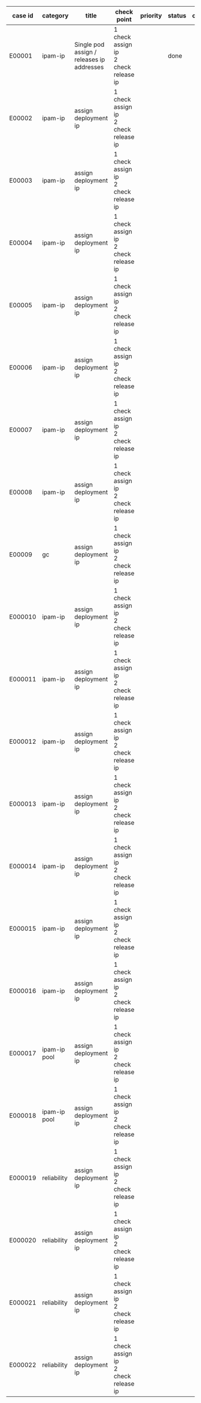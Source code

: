 | case id | category  | title | check point            | priority | status | other |
|---------|-----------|-----------------------|-------|----------|--------|-------|
| E00001  | ipam-ip | Single pod assign / releases ip addresses |1 check assign ip <br> 2 check release ip|        | done   |       |
| E00002  | ipam-ip | assign deployment ip |1 check assign ip <br> 2 check release ip|        |    |       |
| E00003  | ipam-ip | assign deployment ip |1 check assign ip <br> 2 check release ip|        |    |       |
| E00004  | ipam-ip | assign deployment ip |1 check assign ip <br> 2 check release ip|        |    |       |
| E00005  | ipam-ip | assign deployment ip |1 check assign ip <br> 2 check release ip|        |    |       |
| E00006  | ipam-ip | assign deployment ip |1 check assign ip <br> 2 check release ip|        |    |       |
| E00007  | ipam-ip | assign deployment ip |1 check assign ip <br> 2 check release ip|        |    |       |
| E00008  | ipam-ip | assign deployment ip |1 check assign ip <br> 2 check release ip|        |    |       |
| E00009  | gc | assign deployment ip |1 check assign ip <br> 2 check release ip|        |    |       |
| E000010  | ipam-ip | assign deployment ip |1 check assign ip <br> 2 check release ip|        |    |       |
| E000011  | ipam-ip | assign deployment ip |1 check assign ip <br> 2 check release ip|        |    |       |
| E000012  | ipam-ip | assign deployment ip |1 check assign ip <br> 2 check release ip|        |    |       |
| E000013  | ipam-ip | assign deployment ip |1 check assign ip <br> 2 check release ip|        |    |       |
| E000014  | ipam-ip | assign deployment ip |1 check assign ip <br> 2 check release ip|        |    |       |
| E000015  | ipam-ip | assign deployment ip |1 check assign ip <br> 2 check release ip|        |    |       |
| E000016  | ipam-ip | assign deployment ip |1 check assign ip <br> 2 check release ip|        |    |       |
| E000017  | ipam-ip pool | assign deployment ip |1 check assign ip <br> 2 check release ip|        |    |       |
| E000018  | ipam-ip pool | assign deployment ip |1 check assign ip <br> 2 check release ip|        |    |       |
| E000019  | reliability | assign deployment ip |1 check assign ip <br> 2 check release ip|        |    |       |
| E000020  | reliability | assign deployment ip |1 check assign ip <br> 2 check release ip|        |    |       |
| E000021  | reliability | assign deployment ip |1 check assign ip <br> 2 check release ip|  
| E000022  | reliability | assign deployment ip |1 check assign ip <br> 2 check release ip|  |    |       |
